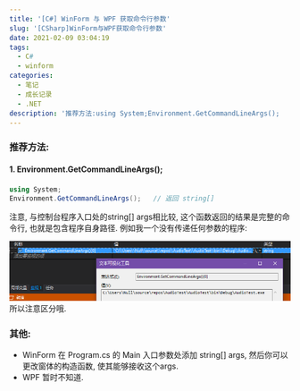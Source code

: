 ```yaml
---
title: '[C#] WinForm 与 WPF 获取命令行参数'
slug: '[CSharp]WinForm与WPF获取命令行参数'
date: 2021-02-09 03:04:19
tags:
  - C#
  - winform
categories:
  - 笔记
  - 成长记录
  - .NET
description: '推荐方法:using System;Environment.GetCommandLineArgs();   // 返回 string[]注意, 与控制台程序入口处的string[] args相比较, 这个函数返回的结果是完整的命令行, 也就是包含程序自身路径. 例如我一个没有传递任何参数的程序:所以注意区分哦.其他:WinForm在 Program.cs 的 Main 入口参数处添加 string[] args, 然后你可以更改窗体的构造函数, 使其能够接收这个args.WPF暂时不'
---
```


### 推荐方法:

#### 1. Environment.GetCommandLineArgs();

```csharp
using System;
Environment.GetCommandLineArgs();   // 返回 string[]
```

注意, 与控制台程序入口处的string[] args相比较, 这个函数返回的结果是完整的命令行, 也就是包含程序自身路径. 例如我一个没有传递任何参数的程序:

![](images/20210209030243165.png)
所以注意区分哦.

#### 

### 其他:

- WinForm
    在 Program.cs 的 Main 入口参数处添加 string[] args, 然后你可以更改窗体的构造函数, 使其能够接收这个args.
- WPF
    暂时不知道.
